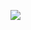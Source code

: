 ![](https://user-images.githubusercontent.com/50372504/67235172-3cbb1c80-f44f-11e9-8776-aa757a5494c2.png)
